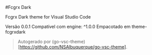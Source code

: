 #Fcgrx Dark

Fcgrx Dark theme for Visual Studio Code

Versão 0.0.1
Compatível com engine: ^1.0.0
Empacotado em theme-fcgrxdark

> Autogerado por (go-vsc-theme)[https://github.com/NSAlbuquerque/go-vsc-theme].